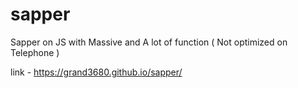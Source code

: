 # sapper
Sapper on JS with Massive and A lot of function 
( Not optimized on Telephone ) 

link - https://grand3680.github.io/sapper/
